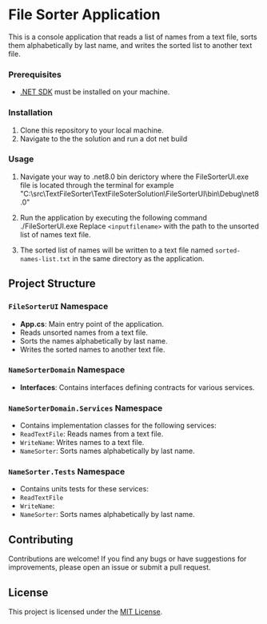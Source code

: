 # File Sorter Application

This is a console application that reads a list of names from a text file, sorts them alphabetically by last name, and writes the sorted list to another text file.



### Prerequisites
- [.NET SDK](https://dotnet.microsoft.com/download) must be installed on your machine.

### Installation
1. Clone this repository to your local machine.
2. Navigate to the the solution and run a dot net build

### Usage
1. Navigate your way to .net8.0 bin derictory where the FileSorterUI.exe file is located through the terminal
for example "C:\src\TextFileSorter\TextFileSoterSolution\FileSorterUI\bin\Debug\net8.0"

2. Run the application by executing the following command ./FileSorterUI.exe <inputname>
Replace `<inputfilename>` with the path to the unsorted list of names text file.
3. The sorted list of names will be written to a text file named `sorted-names-list.txt` in the same directory as the application.

## Project Structure

### `FileSorterUI` Namespace
- **App.cs**: Main entry point of the application.
- Reads unsorted names from a text file.
- Sorts the names alphabetically by last name.
- Writes the sorted names to another text file.

### `NameSorterDomain` Namespace
- **Interfaces**: Contains interfaces defining contracts for various services.

### `NameSorterDomain.Services` Namespace
- Contains implementation classes for the following services:
- `ReadTextFile`: Reads names from a text file.
- `WriteName`: Writes names to a text file.
- `NameSorter`: Sorts names alphabetically by last name.

### `NameSorter.Tests` Namespace
- Contains units tests for these services:
- `ReadTextFile`
- `WriteName`: 
- `NameSorter`: Sorts names alphabetically by last name.
  

## Contributing
Contributions are welcome! If you find any bugs or have suggestions for improvements, please open an issue or submit a pull request.

## License
This project is licensed under the [MIT License](LICENSE).

